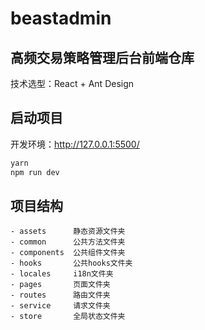 # beastadmin

## 高频交易策略管理后台前端仓库

技术选型：React + Ant Design

## 启动项目

开发环境：http://127.0.0.1:5500/

```bash
yarn
npm run dev
```

## 项目结构

```
- assets      静态资源文件夹
- common      公共方法文件夹
- components  公共组件文件夹
- hooks       公共hooks文件夹
- locales     i18n文件夹
- pages       页面文件夹
- routes      路由文件夹
- service     请求文件夹
- store       全局状态文件夹
```